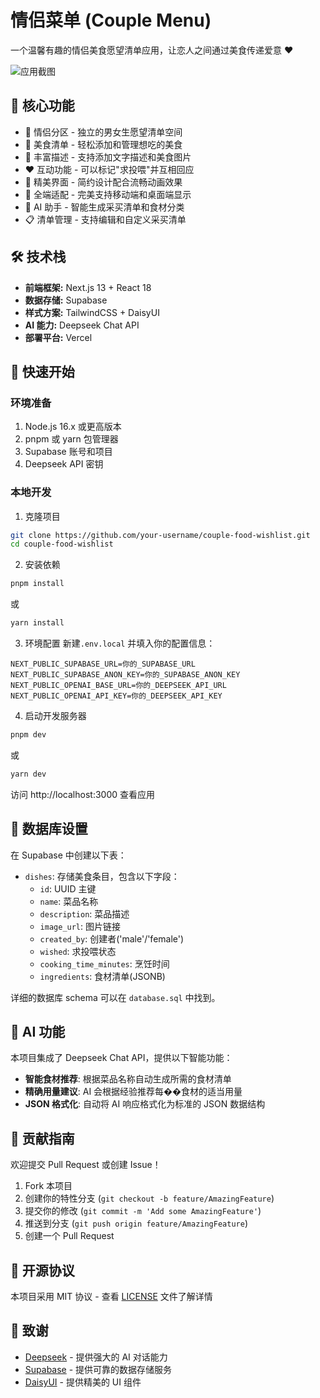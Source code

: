 # 情侣菜单 (Couple Menu)

一个温馨有趣的情侣美食愿望清单应用，让恋人之间通过美食传递爱意 ❤️

![应用截图](public/screenshot.png)

## 🌟 核心功能

- 👫 情侣分区 - 独立的男女生愿望清单空间
- 🍜 美食清单 - 轻松添加和管理想吃的美食
- 📝 丰富描述 - 支持添加文字描述和美食图片
- ❤️ 互动功能 - 可以标记"求投喂"并互相回应
- 🎨 精美界面 - 简约设计配合流畅动画效果
- 📱 全端适配 - 完美支持移动端和桌面端显示
- 🤖 AI 助手 - 智能生成采买清单和食材分类
- 📋 清单管理 - 支持编辑和自定义采买清单

## 🛠️ 技术栈

- **前端框架:** Next.js 13 + React 18
- **数据存储:** Supabase
- **样式方案:** TailwindCSS + DaisyUI
- **AI 能力:** Deepseek Chat API
- **部署平台:** Vercel

## 🚀 快速开始

### 环境准备

1. Node.js 16.x 或更高版本
2. pnpm 或 yarn 包管理器
3. Supabase 账号和项目
4. Deepseek API 密钥

### 本地开发

1. 克隆项目
```bash
git clone https://github.com/your-username/couple-food-wishlist.git
cd couple-food-wishlist
```

2. 安装依赖
```bash
pnpm install
```
或
```bash
yarn install
```

3. 环境配置
新建`.env.local` 并填入你的配置信息：
```
NEXT_PUBLIC_SUPABASE_URL=你的_SUPABASE_URL
NEXT_PUBLIC_SUPABASE_ANON_KEY=你的_SUPABASE_ANON_KEY
NEXT_PUBLIC_OPENAI_BASE_URL=你的_DEEPSEEK_API_URL
NEXT_PUBLIC_OPENAI_API_KEY=你的_DEEPSEEK_API_KEY
```

4. 启动开发服务器
```bash
pnpm dev
```
或
```bash
yarn dev
```
访问 http://localhost:3000 查看应用

## 📝 数据库设置

在 Supabase 中创建以下表：

- `dishes`: 存储美食条目，包含以下字段：
  - `id`: UUID 主键
  - `name`: 菜品名称
  - `description`: 菜品描述
  - `image_url`: 图片链接
  - `created_by`: 创建者('male'/'female')
  - `wished`: 求投喂状态
  - `cooking_time_minutes`: 烹饪时间
  - `ingredients`: 食材清单(JSONB)

详细的数据库 schema 可以在 `database.sql` 中找到。

## 🤖 AI 功能

本项目集成了 Deepseek Chat API，提供以下智能功能：

- **智能食材推荐**: 根据菜品名称自动生成所需的食材清单
- **精确用量建议**: AI 会根据经验推荐每��食材的适当用量
- **JSON 格式化**: 自动将 AI 响应格式化为标准的 JSON 数据结构

## 🤝 贡献指南

欢迎提交 Pull Request 或创建 Issue！

1. Fork 本项目
2. 创建你的特性分支 (`git checkout -b feature/AmazingFeature`)
3. 提交你的修改 (`git commit -m 'Add some AmazingFeature'`)
4. 推送到分支 (`git push origin feature/AmazingFeature`)
5. 创建一个 Pull Request

## 📄 开源协议

本项目采用 MIT 协议 - 查看 [LICENSE](LICENSE) 文件了解详情

## 👏 致谢

- [Deepseek](https://deepseek.com/) - 提供强大的 AI 对话能力
- [Supabase](https://supabase.com/) - 提供可靠的数据存储服务
- [DaisyUI](https://daisyui.com/) - 提供精美的 UI 组件